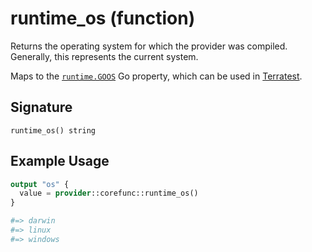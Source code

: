 <!--
---
page_title: "runtime_os function - corefunc"
subcategory: ""
description: |-
  Returns the operating system for which the provider was compiled.
  Generally, this represents the current system.
  Maps to the runtime.GOOS https://pkg.go.dev/runtime#GOOS
  Go property, which can be used in Terratest https://terratest.gruntwork.io.
---
-->

# runtime_os (function)

Returns the operating system for which the provider was compiled.
Generally, this represents the current system.

Maps to the [`runtime.GOOS`](https://pkg.go.dev/runtime#GOOS)
Go property, which can be used in [Terratest](https://terratest.gruntwork.io).

## Signature

<!-- signature generated by tfplugindocs -->
```text
runtime_os() string
```

## Example Usage

```terraform
output "os" {
  value = provider::corefunc::runtime_os()
}

#=> darwin
#=> linux
#=> windows
```

<!-- Preview the provider docs with the Terraform registry provider docs preview tool: https://registry.terraform.io/tools/doc-preview -->
